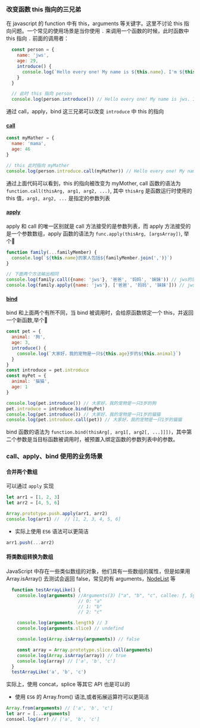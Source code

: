 ### 改变函数 this 指向的三兄弟

在 javascript 的 function 中有 this，arguments 等关键字。这里不讨论 this 指向问题。一个常见的使用场景是当你使用 `.` 来调用一个函数的时候，此时函数中 this 指向 `.` 前面的调用者：

```js
  const person = {
    name: 'jws',
    age: 29,
    introduce() {
      console.log(`Hello every one! My name is ${this.name}. I'm ${this.age} yers old.`)
    }
  }

  // 此时 this 指向 person
  console.log(person.introduce()) // Hello every one! My name is jws. I'm 29 yers old.
```

通过 call，apply，bind 这三兄弟可以改变 `introduce` 中 this 的指向

#### [call](https://developer.mozilla.org/zh-CN/docs/Web/JavaScript/Reference/Global_Objects/Function/call)

```js
const myMather = {
  name: 'mama',
  age: 46
}

// this 此时指向 myMather
console.log(person.introduce.call(myMather)) // Hello every one! My name is mama. I'm 46 yers old.
```

通过上面代码可以看到，this 的指向被改变为 myMother, call 函数的语法为 `function.call(thisArg, arg1, arg2, ...)`, 其中 `thisArg` 是函数运行时使用的 this 值，`arg1, arg2, ...` 是指定的参数列表


#### [apply](https://developer.mozilla.org/zh-CN/docs/Web/JavaScript/Reference/Global_Objects/Function/apply)

apply 和 call 的唯一区别就是 call 方法接受的是参数列表，而 apply 方法接受的是一个参数数组，apply 函数的语法为 `func.apply(thisArg, [argsArray])`, 举个🌰

```js
function family(...familyMember) {
  console.log(`${this.name}的家人包括${familyMember.join(',')}`)
}

// 下面两个方法输出相同
console.log(family.call({name: 'jws'}, '爸爸', '妈妈', '妹妹')) // jws的家人包括爸爸,妈妈,妹妹
console.log(family.apply({name: 'jws'}, ['爸爸', '妈妈', '妹妹'])) // jws的家人包括爸爸,妈妈,妹妹
```
#### [bind](https://developer.mozilla.org/zh-CN/docs/Web/JavaScript/Reference/Global_Objects/Function/bind)

bind 和上面两个有所不同，当 bind 被调用时，会给原函数绑定一个 this，并返回一个新函数,举个🌰

```js
const pet = {
  animal: '狗',
  age: 3,
  introduce() {
    console.log(`大家好，我的宠物是一只${this.age}岁的${this.animal}`)
  }
}
const introduce = pet.introduce
const myPet = {
  animal: '猫猫',
  age: 1
}

console.log(pet.introduce()) // 大家好，我的宠物是一只3岁的狗
pet.introduce = introduce.bind(myPet)
console.log(pet.introduce()) // 大家好，我的宠物是一只1岁的猫猫
console.log(pet.introduce.call(pet)) // 大家好，我的宠物是一只1岁的猫猫

```

bind 函数的语法为 `function.bind(thisArg[, arg1[, arg2[, ...]]])`，其中第二个参数是当目标函数被调用时，被预置入绑定函数的参数列表中的参数。

### call、apply、bind 使用的业务场景

#### 合并两个数组

可以通过 `apply` 实现

```js
let arr1 = [1, 2, 3]
let arr2 = [4, 5, 6]

Array.prototype.push.apply(arr1, arr2)
console.log(arr1) //  // [1, 2, 3, 4, 5, 6]
```
* 实际上使用 `ES6` 语法可以更简洁

```js
arr1.push(...arr2)
```

#### 将类数组转换为数组
JavaScript 中存在一些类似数组的对象，他们具有一些数组的属性，但是如果用 Array.isArray() 去测试会返回 false，常见的有 arguments，[NodeList](https://developer.mozilla.org/zh-CN/docs/Web/API/NodeList) 等

```js
  function testArrayLike() {
    console.log(arguments) //Arguments(3) ["a", "b", "c", callee: ƒ, Symbol(Symbol.iterator): ƒ]
                           // 0: "a"
                           // 1: "b"
                           // 2: "c"

    console.log(arguments.length) // 3
    console.log(arguments.slice) // undefind

    console.log(Array.isArray(arguments)) // false

    const array = Array.prototype.slice.call(arguments)
    console.log(Array.isArray(array)) // true
    console.log(array) // ['a', 'b', 'c']
  }
  testArrayLike('a', 'b', 'c')
```
实际上，使用 concat，splice 等其它 API 也是可以的
* 使用 `ES6` 的 Array.from() 语法,或者拓展运算符可以更简洁

```js
Array.from(arguments) // ['a', 'b', 'c']
let arr = [...arguments]
consoel.log(arr) // ['a', 'b', 'c']
```
